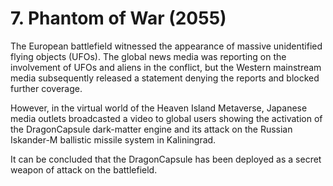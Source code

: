 # 7. Phantom of War (2055)

The European battlefield witnessed the appearance of massive unidentified flying objects (UFOs). The global news media was reporting on the involvement of UFOs and aliens in the conflict, but the Western mainstream media subsequently released a statement denying the reports and blocked further coverage.

However, in the virtual world of the Heaven Island Metaverse, Japanese media outlets broadcasted a video to global users showing the activation of the DragonCapsule dark-matter engine and its attack on the Russian Iskander-M ballistic missile system in Kaliningrad.

It can be concluded that the DragonCapsule has been deployed as a secret weapon of attack on the battlefield.

